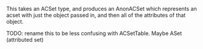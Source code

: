 This takes an ACSet type, and produces an AnonACSet which represents an acset with just the object passed in, and then all of the attributes of that object.

TODO: rename this to be less confusing with ACSetTable. Maybe ASet (attributed set)
